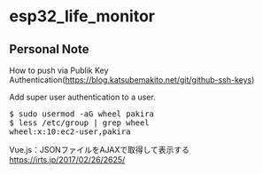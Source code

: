 # esp32_life_monitor


## Personal Note
How to push via Publik Key Authentication(https://blog.katsubemakito.net/git/github-ssh-keys)


Add super user authentication to a user.
<pre>
$ sudo usermod -aG wheel pakira
$ less /etc/group | grep wheel
wheel:x:10:ec2-user,pakira
</pre>

Vue.js：JSONファイルをAJAXで取得して表示する
https://irts.jp/2017/02/26/2625/
